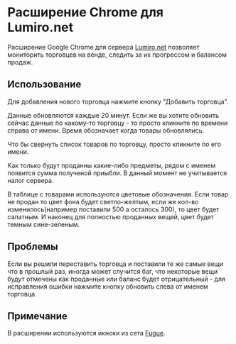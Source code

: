 # Расширение Chrome для Lumiro.net

Расширение Google Chrome для сервера [Lumiro.net](http://lumiro.net/) позволяет мониторить торговцев на венде, следить за их прогрессом и балансом продаж.

## Использование
Для добавления нового торговца нажмите кнопку "Добавить торговца".

Данные обновляются каждые 20 минут. Если же вы хотите обновить сейчас данные по какому-то торговцу - то просто кликните по времени справа от имени.
Время обозначает когда товары обновлялись.

Что бы свернуть список товаров по торговцу, просто кликните по его имени.

Как только будут проданны какие-либо предметы, рядом с именем появится сумма полученой приыбли. В данный момент не учитывается налог сервера.

В таблице с товарами используются цветовые обозначения. Если товар не продан то цвет фона будет светло-желтым, если же кол-во изменилось(например поставили 500 а осталось 300), то цвет будет салатным. И наконец для полностью проданных вещей, цвет будет темным сине-зеленым.

## Проблемы
Если вы решили переставить торговца и поставили те же самые вещи что в прошлый раз, иногда может случится баг, что некоторые вещи будут отмечены как проданные или баланс будет отрицательный - для исправления ошибки нажмите кнопку обновить слева от именем торговца.

## Примечание

В расширении используются икноки из сета [Fugue](http://www.iconfinder.com/search/?q=iconset:fugue).